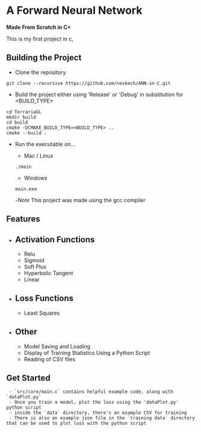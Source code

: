 # A Forward Neural Network

**Made From Scratch in C+**

This is my first project in c, 



## Building the Project

- Clone the repository
```shell
git clone --recursive https://github.com/neskech/ANN-in-C.git
```
- Build the project either using 'Release' or 'Debug' in substitution for <BUILD_TYPE>
```shell
cd TerrariaGL
mkdir build
cd build
cmake -DCMAKE_BUILD_TYPE=<BUILD_TYPE> ..
cmake --build .
```

- Run the executable on...

  - Mac / Linux 
  ```shell
  ./main
  ```
  - Windows
  ```shell
  main.exe
  ```

  -*Note* This project was made using the gcc compiler
  
## Features

- Activation Functions
  - 
   - Relu
   - Sigmoid
   - Soft Plus
   - Hyperbolic Tangent
   - Linear


- Loss Functions
  -
    - Least Squares

- Other
  -
     -  Model Saving and Loading
     -  Display of Training Statistics Using a Python Script
     -  Reading of CSV files

## Get Started
     
     - `src/core/main.c` contains helpful example code, along with `dataPlot.py`
     - Once you train a model, plot the loss using the 'dataPlot.py' python script
     - inside the `data` directory, there's an example CSV for training 
     - There is also an example json file in the `training data` directory that can be used to plot loss with the python script
  
